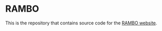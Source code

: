 # RAMBO

This is the repository that contains source code for the [RAMBO website](https://jin-cheng.me/rambo.github.io/).
